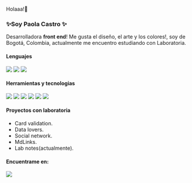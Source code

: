 

 Holaaa!🌺
### ✨Soy **Paola Castro** ✨  
Desarrolladora **front end**!  Me gusta el diseño, el arte y los colores!, soy de Bogotá, Colombia, actualmente me encuentro estudiando con Laboratoria.

#### Lenguajes
<img src="https://img.shields.io/badge/html5-fa9c05.svg?style=for-the-badge&logo=HTML5&logoColor=white"/> <img src="https://img.shields.io/badge/javascript-ffe100.svg?style=for-the-badge&logo=JavaScript&logoColor=white"/> <img src="https://img.shields.io/badge/css3-0077B5.svg?style=for-the-badge&logo=CSS3&logoColor=white"/>



 

#### Herramientas y tecnologias  
<img src="https://img.shields.io/badge/figma-080807.svg?style=for-the-badge&logo=Figma&logoColor=white"/> <img src="https://img.shields.io/badge/firebase-FFCA28.svg?style=for-the-badge&logo=Firebase&logoColor=white"/>
<img src="https://img.shields.io/badge/Node.js-339933.svg?style=for-the-badge&logo=Node.js&logoColor=white"/> <img src="https://img.shields.io/badge/Chart.js-FF6384.svg?style=for-the-badge&logo=Chart.js&logoColor=white"/> <img src="https://img.shields.io/badge/React-61DAFB.svg?style=for-the-badge&logo=React&logoColor=white"/>
<img src="https://img.shields.io/badge/Boostrap-7952B3.svg?style=for-the-badge&logo=Boostrap&logoColor=white"/>

#### Proyectos con laboratoria
 
* Card validation.
* Data lovers.
* Social network.
* MdLinks.
* Lab notes(actualmente).


#### Encuentrame en:  

<a href="https://www.linkedin.com/in/paolacm99"> <img src="https://img.shields.io/badge/linkedin-0077B5.svg?style=for-the-badge&logo=linkedin&logoColor=white"/></a>
<!--   <img src="https://img.shields.io/badge/Linkedin-D14836.svg?style=for-the-badge&logo=Linkedin&logoColor=white"/></a> -->

<!--
**PaolaCM99/PaolaCM99** is a ✨ _special_ ✨ repository because its `README.md` (this file) appears on your GitHub profile.
![Laboratoria](https://media.istockphoto.com/photos/program-code-javascript-php-html-css-of-site-web-development-source-picture-id1202250586?s=612x612)
Here are some ideas to get you started:

- 🔭 I’m currently working on ...
- 🌱 I’m currently learning ...
- 👯 I’m looking to collaborate on ...
- 🤔 I’m looking for help with ...
- 💬 Ask me about ...
- 📫 How to reach me: ...
- 😄 Pronouns: ...
- ⚡ Fun fact: ...
-->
